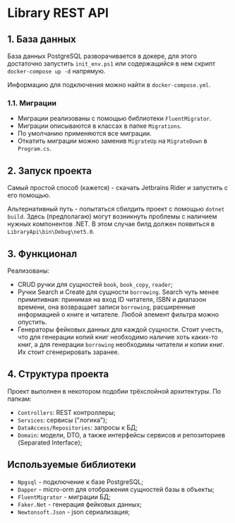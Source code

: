﻿# Library REST API

## 1. База данных

База данных PostgreSQL разворачивается в докере, для этого достаточно запустить `init_env.ps1` или содержащийся в нем
скрипт `docker-compose up -d` напрямую.

Информацию для подключения можно найти в `docker-compose.yml`.

### 1.1. Миграции

- Миграции реализованы с помощью библиотеки `FluentMigrator`.
- Миграции описываются в классах в папке `Migrations`.
- По умолчанию применяются все миграции.
- Откатить миграции можно заменив `MigrateUp` на `MigrateDown` в `Program.cs`.

## 2. Запуск проекта

Самый простой способ (кажется) - скачать Jetbrains Rider и запустить с его помощью.

Альтернативный путь - попытаться сбилдить проект с помощью `dotnet build`. Здесь (предполагаю) могут возникнуть проблемы
с наличием нужных компонентов .NET. В этом случае билд должен появиться в `LibraryApi\bin\Debug\net5.0`.

## 3. Функционал

Реализованы:

- CRUD ручки для сущностей `book`, `book_copy`, `reader`;
- Ручки Search и Create для сущности `borrowing`. Search чуть менее примитивная: принимая на вход ID читателя, ISBN и
  диапазон времени, она возвращает записи `borrowing`, расширенные информацией о книге и читателе. Любой элемент фильтра
  можно опустить.
- Генераторы фейковых данных для каждой сущности. Стоит учесть, что для генерации копий книг необходимо наличие хоть
  каких-то книг, а для генерации `borrowing` необходимы читатели и копии книг. Их стоит сгенерировать заранее.

## 4. Структура проекта

Проект выполнен в некотором подобии трёхслойной архитектуры. По папкам:

- `Controllers`: REST контроллеры;
- `Services`: сервисы ("логика");
- `DataAccess/Repositories`: запросы к БД;
- `Domain`: модели, DTO, а также интерфейсы сервисов и репозиториев (Separated Interface);

## Используемые библиотеки

- `Npgsql` - подключение к базе PostgreSQL;
- `Dapper` - micro-orm для отображения сущностей базы в объекты;
- `FluentMigrator` - миграции БД;
- `Faker.Net` - генерация фейковых данных;
- `Newtonsoft.Json` - json сериализация;
